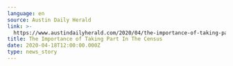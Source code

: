 ```yaml
---
language: en
source: Austin Daily Herald
link: >-
  https://www.austindailyherald.com/2020/04/the-importance-of-taking-part-in-the-census/
title: The Importance of Taking Part In The Census
date: 2020-04-18T12:00:00.000Z
type: news_story
---
```


